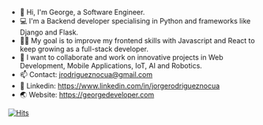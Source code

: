 - 👋 Hi, I'm George, a Software Engineer.
- 💻 I'm a Backend developer specialising in Python and frameworks like Django and Flask. 
- 👨‍🎓 My goal is to improve my frontend skills with Javascript and React to keep growing as a full-stack developer.
- 🤝 I want to collaborate and work on innovative projects in Web Development, Mobile Applications, IoT, AI and Robotics.
- 📫 Contact: jrodrigueznocua@gmail.com
- 🔗 Linkedin: https://www.linkedin.com/in/jorgerodrigueznocua
- 🌏 Website: https://georgedeveloper.com

[![Hits](https://hits.seeyoufarm.com/api/count/incr/badge.svg?tab=repositories&url=https%3A%2F%2Fgithub.com%2Fjrodriguez19&count_bg=%2379C83D&title_bg=%23555555&icon=&icon_color=%23E7E7E7&title=hits&edge_flat=false)](https://hits.seeyoufarm.com)

<!---
jrodriguez19/jrodriguez19 is a ✨ special ✨ repository because its `README.md` (this file) appears on your GitHub profile.
You can click the Preview link to take a look at your changes.
--->

